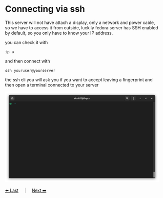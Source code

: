 # Connecting via ssh

This server will not have attach a display, only a network and power cable, so we have to access it from outside, luckily fedora server has SSH enabled by default, so you only have to know your IP address.

you can check it with 
```shell
ip a
```

and then connect with 
```shell
ssh youruser@yourserver
```

the ssh cli you will ask you if you want to accept leaving a fingerprint and then open a terminal connected to your server

![ssh](./resources/ssh/ssh.png)

[⬅️ Last](./1.OS.md) 
&nbsp;&nbsp;&nbsp;&nbsp;|&nbsp;&nbsp;&nbsp;&nbsp;
[Next ➡️](./3.zsh.md)


